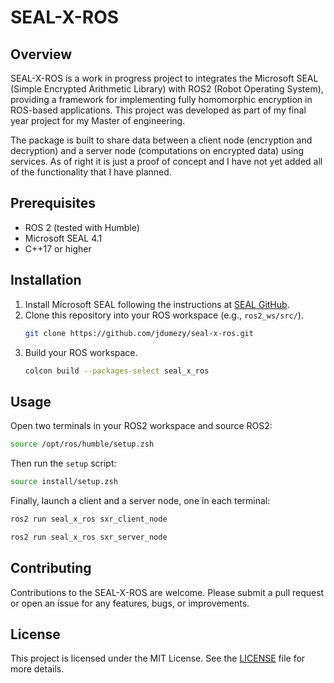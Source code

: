 # SEAL-X-ROS

## Overview
SEAL-X-ROS is a work in progress project to integrates the Microsoft SEAL (Simple Encrypted Arithmetic Library) with ROS2 (Robot Operating System), providing a framework for implementing fully homomorphic encryption in ROS-based applications. This project was developed as part of my final year project for my Master of engineering.

The package is built to share data between a client node (encryption and decryption) and a server node (computations on encrypted data) using services. As of right it is just a proof of concept and I have not yet added all of the functionality that I have planned.

## Prerequisites
- ROS 2 (tested with Humble)
- Microsoft SEAL 4.1
- C++17 or higher

## Installation
1. Install Microsoft SEAL following the instructions at [SEAL GitHub](https://github.com/microsoft/SEAL).
2. Clone this repository into your ROS workspace (e.g., `ros2_ws/src/`).
   ```bash
   git clone https://github.com/jdumezy/seal-x-ros.git
   ```
3. Build your ROS workspace.
   ```bash
   colcon build --packages-select seal_x_ros
   ```

## Usage
Open two terminals in your ROS2 workspace and source ROS2:
```bash
source /opt/ros/humble/setup.zsh
```
Then run the `setup` script:
```bash
source install/setup.zsh
```
Finally, launch a client and a server node, one in each terminal:
```bash
ros2 run seal_x_ros sxr_client_node
```
```bash
ros2 run seal_x_ros sxr_server_node
```

## Contributing
Contributions to the SEAL-X-ROS are welcome. Please submit a pull request or open an issue for any features, bugs, or improvements.

## License
This project is licensed under the MIT License. See the [LICENSE](LICENSE) file for more details.
